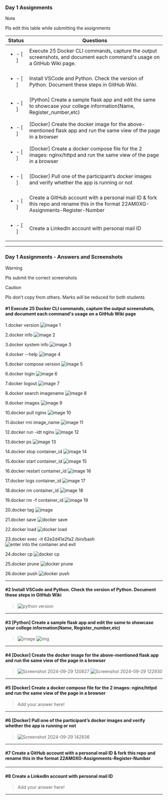 ### Day 1 Assignments

> [!NOTE]
> Pls edit this table while submitting the assignments

| Status         | Questions     | 
|----------------|---------------|
| <ul><li>- [ ] </li></ul> | Execute 25 Docker CLI commands, capture the output screenshots, and document each command's usage on a GitHub Wiki page. |
| <ul><li>- [ ] </li></ul> | Install VSCode and Python. Check the version of Python. Document these steps in GitHub Wiki. |
| <ul><li>- [ ] </li></ul> | [Python] Create a sample flask app and edit the same to showcase your college information(Name, Register_number,etc) |
| <ul><li>- [ ] </li></ul> | [Docker] Create the docker image for the above-mentioned flask app and run the same view of the page in a browser |
| <ul><li>- [ ] </li></ul> | [Docker] Create a docker compose file for the 2 images: nginx/httpd and run the same view of the page in a browser |
| <ul><li>- [ ] </li></ul> | [Docker] Pull one of the participant’s docker images and verify whether the app is running or not  |
| <ul><li>- [ ] </li></ul> | Create a GitHub account with a personal mail ID & fork this repo and rename this in the format 22AM0XG-Assignments-Register-Number  |
| <ul><li>- [ ] </li></ul> | Create a LinkedIn account with personal mail ID  |

***

### Day 1 Assignments - Answers and Screenshots

> [!WARNING]
> Pls submit the correct screenshots

> [!CAUTION]
> Pls don't copy from others. Marks will be reduced for both students

#### #1 Execute 25 Docker CLI commands, capture the output screenshots, and document each command's usage on a GitHub Wiki page
1.docker version
![image 1](https://github.com/user-attachments/assets/aa4d183f-3c1f-481b-b738-df4d8cc8f15b)

2.docker info
![image 2](https://github.com/user-attachments/assets/f4bd1227-71fc-4a2d-917d-acc6e91e600e)

3.docker system info
![image 3](https://github.com/user-attachments/assets/e3990102-12d1-4cc5-ad4c-e93179df4a2f)

4.docker --help
![image 4](https://github.com/user-attachments/assets/0c236f33-fc11-4c5c-9f98-a503dd369ad9)

5.docker compose version
![image 5](https://github.com/user-attachments/assets/2ccc9ae3-1cb7-4641-aa03-e10651d5420f)

6.docker login
![image 6](https://github.com/user-attachments/assets/7312f8e5-3d47-4c78-963a-45bbc4e634de)

7.docker logout
![image 7](https://github.com/user-attachments/assets/d4539de6-8721-4953-a4c8-96d0d80ee1d2)

8.docker search imagename
![image 8](https://github.com/user-attachments/assets/c4c9a362-194a-4f21-9188-62d8eb4496a8)

9.docker images
![image 9](https://github.com/user-attachments/assets/55c97e57-b426-4357-b3a1-54ac13c4100e)

10.docker pull nginx
![image 10](https://github.com/user-attachments/assets/471ce478-61d8-4e55-8da9-07342c79e234)

11.docker rmi image_name
![image 11](https://github.com/user-attachments/assets/9b8e8fe6-fb80-44c4-be95-2da74c632303)

12.docker run -idt nginx
![image 12](https://github.com/user-attachments/assets/99d660c7-578f-48da-b1f9-c42686d6b975)

13.docker ps
![image 13](https://github.com/user-attachments/assets/f3015f59-ade4-40b2-9b3c-4129aa3486bc)

14.docker stop container_id
![image 14](https://github.com/user-attachments/assets/19666be5-e58b-46c3-9ff7-1cca83cf03df)

15.docker start container_id
![image 15](https://github.com/user-attachments/assets/084e182c-4669-40d2-bcca-d54144977631)

16.docker restart container_id
![image 16](https://github.com/user-attachments/assets/e7df39df-35c9-488e-8121-cc5e9fcc9f66)

17.docker logs container_id
![image 17](https://github.com/user-attachments/assets/4efc9ad0-9deb-425a-8aa1-fff6217e2d8c)

18.docker rm container_id
![image 18](https://github.com/user-attachments/assets/1104b970-599d-4374-b17f-0e16b313a8fc)

19.docker rm -f container_id
![image 19](https://github.com/user-attachments/assets/6a2088a9-1377-4a4d-bc17-ff8dd0359e54)

20.docker tag
![image](https://github.com/user-attachments/assets/bbf90538-f8a0-4ad5-b33d-e271cbe85817)

21.docker save
![docker save](https://github.com/user-attachments/assets/77a17676-b279-4e25-a477-ba5b339d41c9)

22.docker load
![docker load](https://github.com/user-attachments/assets/dc261a8c-dd55-44d1-9942-5022e485c52c)

23.docker exec -it 62e2d41e2fa2 /bin/bash
![enter into the container and exit](https://github.com/user-attachments/assets/ad22d6a3-d6fe-43a5-b055-652e96113f4e)

24.docker cp
![docker cp](https://github.com/user-attachments/assets/2594819c-0843-4543-b766-3dcc23287a45)

25.docker prune
![docker prune](https://github.com/user-attachments/assets/db31a202-faa9-40a9-a613-452bebdf215e)

26.docker push
![docker push](https://github.com/user-attachments/assets/2fab0efa-cc77-4fe8-b476-ff5aca04c8d1)

***

#### #2 Install VSCode and Python. Check the version of Python. Document these steps in GitHub Wiki
> ![python version](https://github.com/user-attachments/assets/20c91da7-a7cc-4be8-8dae-6d633b83b7f3)

***

#### #3 [Python] Create a sample flask app and edit the same to showcase your college information(Name, Register_number,etc)
>![image](https://github.com/user-attachments/assets/3c062e5d-6318-45cb-a4b9-5d07317c3205)
>![img](https://github.com/user-attachments/assets/a2cbe054-c23a-4058-b2f4-0748acfa8d56)

***

#### #4 [Docker] Create the docker image for the above-mentioned flask app and run the same view of the page in a browser
> ![Screenshot 2024-09-29 120827](https://github.com/user-attachments/assets/1d3861d8-5195-4891-94f2-8d902a8024b8)
![Screenshot 2024-09-29 122930](https://github.com/user-attachments/assets/fa863127-4a17-4952-90ad-8426db7cb854)

***

#### #5 [Docker] Create a docker compose file for the 2 images: nginx/httpd and run the same view of the page in a browser
> Add your answer here!

***

#### #6 [Docker] Pull one of the participant’s docker images and verify whether the app is running or not
> ![Screenshot 2024-09-29 142936](https://github.com/user-attachments/assets/1cb6cf20-49e4-4ed4-9575-90a8c1d8ab0c)

***

#### #7 Create a GitHub account with a personal mail ID & fork this repo and rename this in the format 22AM0XG-Assignments-Register-Number
> 

***

#### #8 Create a LinkedIn account with personal mail ID
> Add your answer here!

***
